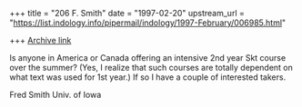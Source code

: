 +++
title = "206 F. Smith"
date = "1997-02-20"
upstream_url = "https://list.indology.info/pipermail/indology/1997-February/006985.html"

+++
[Archive link](https://list.indology.info/pipermail/indology/1997-February/006985.html)

Is anyone in America or Canada offering an intensive 2nd year Skt course
over the summer? (Yes, I realize that such courses are totally dependent
on what text was used for 1st year.) If so I have a couple of interested
takers.

Fred Smith
Univ. of Iowa





